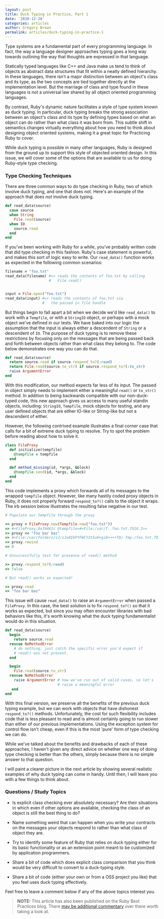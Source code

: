 ```yaml
---
layout: post
title: Duck Typing in Practice, Part 1
date: '2010-12-28'
categories: articles
author: Gregory Brown
permalink: articles/duck-typing-in-practice-1
---
```


Type systems are a fundamental part of every programming language. In fact, the way a language designer approaches typing goes a long way towards outlining the way that thoughts are expressed in that language.

Statically typed languages like C++ and Java make us tend to think of objects as abstract data structures that fit within a neatly defined hierarchy. In these languages, there isn't a major distinction between an object's class and its type, as the two concepts are tied together directly at the implementation level. But the marriage of class and type found in these languages is not a universal law shared by all object oriented programming languages.

By contrast, Ruby's dynamic nature facilitates a style of type system known as duck typing. In particular, duck typing breaks the strong association between an object's class and its type by defining types based on what an object can do rather than what class it was born from. This subtle shift in semantics changes virtually everything about how you need to think about designing object oriented systems, making it a great topic for Practicing Ruby to cover.

While duck typing is possible in many other languages, Ruby is designed from the ground up to support this style of objected oriented design. In this issue, we will cover some of the options that are available to us for doing Ruby-style type checking. 

### Type Checking Techniques

There are three common ways to do type checking in Ruby, two of which involve
duck typing, and one that does not. Here's an example of the approach 
that does *not* involve duck typing.

```ruby
def read_data(source)
  case source
  when String
    File.read(source)
  when IO
    source.read
  end
end
```

If you've been working with Ruby for a while, you've probably written code that
did type checking in this fashion. Ruby's case statement is powerful, and
makes this sort of logic easy to write. Our `read_data()` function works as
expected in the following common scenarios:

```ruby
filename = "foo.txt"
read_data(filename) #=> reads the contents of foo.txt by calling 
                    #   File.read()


input = File.open("foo.txt")
read_data(input) #=> reads the contents of foo.txt via 
                 #   the passed in file handle
```
  
But things begin to fall apart a bit when we decide we'd like `read_data()` to
work with a `Tempfile`, or with a `StringIO` object, or perhaps with a mock
object we've defined in our tests. We have baked into our logic the assumption that the input is always either a descendent of `String` or a descendent of `IO`. The purpose of duck typing is to remove these restrictions by focusing only on the messages that are being passed back and forth between objects rather than what class they belong to. The code below demonstrates one way you can do that.

```ruby
def read_data(source)
  return source.read if source.respond_to?(:read)
  return File.read(source.to_str) if source.respond_to?(:to_str)
  raise ArgumentError
end
```

With this modification, our method expects far less of its input. The passed in
object simply needs to implement either a meaningful `read()` or `to_str()`
method. In addition to being backwards compatible with our non-duck-typed code,
this new approach gives us access to many useful standin objects, including: `StringIO`, `Tempfile`, mock objects for testing, and any user defined objects that are either IO-like or String-like but not a descendent of either.

However, the following contrived example illustrates a final corner case that calls for a bit of extreme duck typing to resolve. Try to spot the problem before reading about how to solve it.

```ruby
class FileProxy
  def initialize(tempfile)
    @tempfile = tempfile
  end

  def method_missing(id, *args, &block)
    @tempfile.send(id, *args, &block)
  end
end
```

This code implements a proxy which forwards all of its messages to the wrapped `tempfile` object. However, like many hastily coded proxy objects in Ruby, it does not properly forward `respond_to?()` calls to the object it wraps. The irb session below illustrates the resulting false negative in our test.

```ruby
# Populate our tempfile through the proxy

>> proxy = FileProxy.new(Tempfile.new("foo.txt"))
=> #<FileProxy:0x39461c @tempfile=#<File:/var/f..foo.txt.7910.3>>
>> proxy << "foo bar baz"
=> #<File:/var/folders/sJ/sJo0IkPYFWCY3t5uH+gi0++++TQ/-Tmp-/foo.txt.7910.3>
>> proxy.rewind
=> 0

# Unsuccessfully test for presence of read() method

>> proxy.respond_to?(:read)
=> false

# But read() works as expected!

>> proxy.read
=> "foo bar baz"
```

This issue will cause `read_data()` to raise an `ArgumentError` when passed a `FileProxy`. In this case, the best solution is to fix `respond_to?()` so that it works as expected, but since you may often encounter libraries with bad behaviors like this, it's worth knowing what the duck typing fundamentalist would do in this situation.

```ruby
def read_data(source)
  begin 
    return source.read 
  rescue NoMethodError
    # do nothing, just catch the specific error you'd expect if
    # read() was not present.
  end

  begin
    File.read(source.to_str)
  rescue NoMethodError
    raise ArgumentError # now we've run out of valid cases, so let's
                        # raise a meaningful error
   end
end
```

With this final version, we preserve all the benefits of the previous duck
typing example, but we can work with objects that have dishonest `respond_to?()`
methods. Unfortunately, the cost for such flexibility includes code that is less
pleasant to read and is almost certainly going to run slower than either of our
previous implementations. Using the exception system for control flow isn't cheap, 
even if this is the most 'pure' form of type checking we can do.

While we've talked about the benefits and drawbacks of each of these approaches, I haven't given any direct advice on whether one way of doing type checking is better than the others, simply because there is no simple answer to that question.

I will paint a clearer picture in the next article by showing several
realistic examples of why duck typing can come in handy. Until then, I will
leave you with a few things to think about.

### Questions / Study Topics

* Is explicit class checking ever absolutely necessary? Are their situations in which even if other options are available, checking the class of an object is still the best thing to do?

* Name something weird that can happen when you write your contracts on the messages your objects respond to rather than what class of object they are.

* Try to identify some feature of Ruby that relies on duck typing either for its basic functionality or as an extension point meant to be customized by application programmers.

* Share a bit of code which does explicit class comparison that you think would be very difficult to convert to a duck-typing style.

* Share a bit of code (either your own or from a OSS project you like) that you feel uses duck typing effectively.

Feel free to leave a comment below if any of the above topics interest you.

  
> **NOTE:** This article has also been published on the Ruby Best Practices blog. There [may be additional commentary](http://blog.rubybestpractices.com/posts/gregory/046-issue-14-duck-typing.html#disqus_thread) 
over there worth taking a look at.
